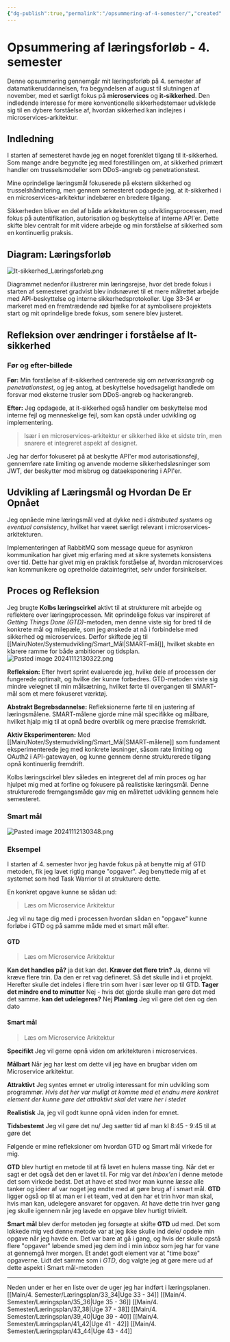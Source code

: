 ```yaml
---
{"dg-publish":true,"permalink":"/opsummering-af-4-semester/","created":"2024-11-06T08:44:04.025+01:00"}
---
```


# Opsummering af læringsforløb - 4. semester

Denne opsummering gennemgår mit læringsforløb på 4. semester af datamatikeruddannelsen, fra begyndelsen af august til slutningen af november, med et særligt fokus på **microservices** og **it-sikkerhed**. 
Den indledende interesse for mere konventionelle sikkerhedstemaer udviklede sig til en dybere forståelse af, hvordan sikkerhed kan indlejres i microservices-arkitektur.
## Indledning
I starten af semesteret havde jeg en noget forenklet tilgang til it-sikkerhed. Som mange andre begyndte jeg med forestillingen om, at sikkerhed primært handler om trusselsmodeller som DDoS-angreb og penetrationstest. 

Mine oprindelige læringsmål fokuserede på ekstern sikkerhed og trusselshåndtering, men gennem semesteret opdagede jeg, at it-sikkerhed i en microservices-arkitektur indebærer en bredere tilgang. 

Sikkerheden bliver en del af både arkitekturen og udviklingsprocessen, med fokus på autentifikation, autorisation og beskyttelse af interne API'er. Dette skifte blev centralt for mit videre arbejde og min forståelse af sikkerhed som en kontinuerlig praksis.

## Diagram: Læringsforløb

![It-sikkerhed_Læringsforløb.png](/img/user/Excalidraw/It-sikkerhed_L%C3%A6ringsforl%C3%B8b.png)

Diagrammet nedenfor illustrerer min læringsrejse, hvor det brede fokus i starten af semesteret gradvist blev indsnævret til et mere målrettet arbejde med API-beskyttelse og interne sikkerhedsprotokoller. Uge 33-34 er markeret med en fremtrædende rød bjælke for at symbolisere projektets start og mit oprindelige brede fokus, som senere blev justeret.

## Refleksion over ændringer i forståelse af It-sikkerhed

### Før og efter-billede

**Før:**
Min forståelse af it-sikkerhed centrerede sig om *netværksangreb* og *penetrationstest*, og jeg antog, at beskyttelse hovedsageligt handlede om forsvar mod eksterne trusler som DDoS-angreb og hackerangreb.

**Efter:**
Jeg opdagede, at it-sikkerhed også handler om beskyttelse mod interne fejl og menneskelige fejl, som kan opstå under udvikling og implementering. 

>Især i en microservices-arkitektur er sikkerhed ikke et sidste trin, men snarere et integreret aspekt af designet. 

Jeg har derfor fokuseret på at beskytte API'er mod autorisationsfejl, gennemføre rate limiting og anvende moderne sikkerhedsløsninger som JWT, der beskytter mod misbrug og dataeksponering i API'er.

## Udvikling af Læringsmål og Hvordan De Er Opnået

Jeg opnåede mine læringsmål ved at dykke ned i *distributed systems* og _eventual consistency_, hvilket har været særligt relevant i microservices-arkitekturen. 

Implementeringen af RabbitMQ som message queue for asynkron kommunikation har givet mig erfaring med at sikre systemets konsistens over tid. Dette har givet mig en praktisk forståelse af, hvordan microservices kan kommunikere og opretholde dataintegritet, selv under forsinkelser.


## Proces og Refleksion

Jeg brugte **Kolbs læringscirkel** aktivt til at strukturere mit arbejde og reflektere over læringsprocessen. Mit oprindelige fokus var inspireret af _Getting Things Done (GTD)_-metoden, men denne viste sig for bred til de konkrete mål og milepæle, som jeg ønskede at nå i forbindelse med sikkerhed og microservices. Derfor skiftede jeg til [[Main/Noter/Systemudvikling/Smart_Mål\|SMART-mål]], hvilket skabte en klarere ramme for både ambitioner og tidsplan.
![Pasted image 20241112130322.png](/img/user/Pasted%20image%2020241112130322.png)

**Refleksion:** Efter hvert sprint evaluerede jeg, hvilke dele af processen der fungerede optimalt, og hvilke der kunne forbedres. GTD-metoden viste sig mindre velegnet til min målsætning, hvilket førte til overgangen til SMART-mål som et mere fokuseret værktøj.

**Abstrakt Begrebsdannelse:** Refleksionerne førte til en justering af læringsmålene. SMART-målene gjorde mine mål specifikke og målbare, hvilket hjalp mig til at opnå bedre overblik og mere præcise fremskridt.

**Aktiv Eksperimenteren:** Med [[Main/Noter/Systemudvikling/Smart_Mål\|SMART-målene]] som fundament eksperimenterede jeg med konkrete løsninger, såsom rate limiting og OAuth2 i API-gatewayen, og kunne gennem denne strukturerede tilgang opnå kontinuerlig fremdrift.

Kolbs læringscirkel blev således en integreret del af min proces og har hjulpet mig med at forfine og fokusere på realistiske læringsmål. Denne strukturerede fremgangsmåde gav mig en målrettet udvikling gennem hele semesteret.
### Smart mål
![Pasted image 20241112130348.png](/img/user/Pasted%20image%2020241112130348.png)

### Eksempel

I starten af 4. semester hvor jeg havde fokus på at benytte mig af GTD metoden, fik jeg lavet rigtig mange "opgaver". Jeg benyttede mig af et systemet som hed Task Warrior til at strukturere dette.

En konkret opgave kunne se sådan ud:

> Læs om Microservice Arkitektur

Jeg vil nu tage dig med i processen hvordan sådan en "opgave" kunne forløbe i GTD og på samme måde med et smart mål efter.

#### GTD
>Læs om Microservice Arkitektur

**Kan det handles på?**
ja det kan det. 
**Kræver det flere trin?**
Ja, denne vil kræve flere trin. Da den er ret vag defineret. Så det skulle ind i et projekt. Herefter skulle det indeles i flere trin som hver i sær lever op til GTD.
**Tager det mindre end to minutter**
Nej - hvis det gjorde skulle man gøre det med det samme.
**kan det udelegeres?**
Nej
**Planlæg**
Jeg vil gøre det den og den dato

#### Smart mål
> Læs om Microservice Arkitektur

**Specifikt**
Jeg vil gerne opnå viden om arkitekturen i microservices.

**Målbart**
Når jeg har læst om dette vil jeg have en brugbar viden om Microservice arkitektur.

**Attraktivt**
Jeg syntes emnet er utrolig interessant for min udvikling som programmør. 
*Hvis det her var muligt at komme med et endnu mere konkret element der kunne gøre det attraktivt skal det være her i stedet*

**Realistisk**
Ja, jeg vil godt kunne opnå viden inden for emnet.

**Tidsbestemt**
Jeg vil gøre det nu/ Jeg sætter tid af man kl 8:45 - 9:45 til at gøre det


Følgende er mine refleksioner om hvordan GTD og Smart mål virkede for mig.

**GTD** blev hurtigt en metode til at få lavet en hulens masse ting. Når det er sagt er det også det den er lavet til. For mig var det *inbox'en* i denne metode det som virkede bedst. Det at have et sted hvor man kunne *læsse* alle tanker og ideer af var noget jeg endte med at gøre brug af i smart mål.
**GTD** ligger også op til at man er i et team, ved at den har et trin hvor man skal, hvis man kan, udelegere ansvaret for opgaven. At have dette trin hver gang jeg skulle igennem når jeg lavede en opgave blev hurtigt trivielt.

**Smart mål** blev derfor metoden jeg forsøgte at skifte **GTD** ud med. Det som lokkede mig ved denne metode var at jeg ikke skulle ind dele/ opdele min opgave når jeg havde en.
Det var bare at gå i gang, og hvis der skulle opstå flere "opgaver" løbende smed jeg dem ind i min *inbox* som jeg har for vane at gennemgå hver morgen.
Et andet godt element var at "time boxe" opgaverne. Lidt det samme som i *GTD*, dog valgte jeg at gøre mere ud af dette aspekt i Smart mål-metoden

---
Neden under er her en liste over de uger jeg har indført i læringsplanen.
[[Main/4. Semester/Læringsplan/33_34\|Uge 33 - 34]]
[[Main/4. Semester/Læringsplan/35_36\|Uge 35 - 36]]
[[Main/4. Semester/Læringsplan/37_38\|Uge 37 - 38]]
[[Main/4. Semester/Læringsplan/39_40\|Uge 39 - 40]]
[[Main/4. Semester/Læringsplan/41_42\|Uge 41 - 42]]
[[Main/4. Semester/Læringsplan/43_44\|Uge 43 - 44]]
